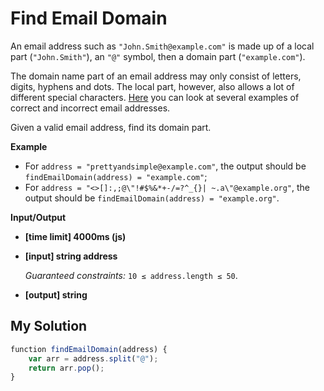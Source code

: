 # Find Email Domain
﻿An email address such as `"John.Smith@example.com"` is made up of a local part (`"John.Smith"`), an `"@"` symbol, then a domain part (`"example.com"`).

The domain name part of an email address may only consist of letters, digits, hyphens and dots. The local part, however, also allows a lot of different special characters. [Here](https://en.wikipedia.org/wiki/Email_address#Examples) you can look at several examples of correct and incorrect email addresses.

Given a valid email address, find its domain part.

**Example**

*   For `address = "prettyandsimple@example.com"`, the output should be
    `findEmailDomain(address) = "example.com"`;
*   For `address = "<>[]:,;@\"!#$%&*+-/=?^_{}| ~.a\"@example.org"`, the output should be
    `findEmailDomain(address) = "example.org"`.

**Input/Output**

*   **[time limit] 4000ms (js)**

*   **[input] string address**

    _Guaranteed constraints:_
    `10 ≤ address.length ≤ 50`.

*   **[output] string**


## My Solution
```javascript
﻿function findEmailDomain(address) {
    var arr = address.split("@");
    return arr.pop();
}
​
```
